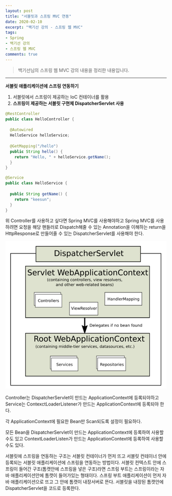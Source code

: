 ```yaml
---
layout: post 
title: "서블릿과 스프링 MVC 연동"
date: 2020-02-10
excerpt: "백기선 강의 - 스프링 웹 MVC"
tags: 
- Spring
- 백기선 강의
- 스프링 웹 MVC
comments: true 
---
```


>백기선님의 스프링 웹 MVC 강의 내용을 정리한 내용입니다.
---

**서블릿 애플리케이션에 스프링 연동하기**

1. 서블릿에서 스프링이 제공하는 IoC 컨테이너를 활용
2. **스프링이 제공하는 서블릿 구현체 DispatcherServlet 사용**



```java
@RestController
public class HelloController {
  
  @Autowired
  HelloService helloService;
  
  @GetMapping("/hello")
  public String hello() {
    return "Hello, " + helloService.getName();
  }
}
```

```java
@Service
public class HelloService {
  
  public String getName() {
    return "keesun";
  }
}
```

위 Controller를 사용하고 싶다면 Spring MVC를 사용해야하고 Spring MVC를 사용하려면 요청을 해당 핸들러로 Dispatch해줄 수 있는 Annotation을 이해하는 return을 HttpResponse로 만들어줄 수 있는 DispatcherServlet를 사용해야 한다.

![dispatcher-servlet.png](../assets/img/2020-02-09-spring-servlet-IoC-container/dispatcher-servlet.png)



Controller는 DispatcherServlet이 만드는 ApplicationContext에 등록되야하고 Service는 ContexctLoaderListener가 만드는 ApplicationContext에 등록되야 한다.

각 ApplicationContext에 필요한 Bean만 Scan되도록 설정이 필요하다.


모든 Bean을 DispatcherServlet이 만드는 ApplicationContext에 등록하여 사용할 수도 있고 ContextLoaderListen가 만드는 ApplicationContext에 등록하여 사용할 수도 있다.


서블릿에 스프링을 연동하는 구조는 서블릿 컨테이너가 먼저 뜨고 서블릿 컨테이너 안에 등록되는 서블릿 애플리케이션에 스프링을 연동하는 방법이다. 서블릿 컨텍스트 안에 스프링이 들어간 구조(톰캣안에 스프링을 넣은 구조)라면 스프링 부트는 스프링이라는 자바 애플리케이션안에 톰캣이 들어가있는 형태이다. 스프링 부트 애플리케이션이 먼저 자바 애플리케이션으로 뜨고 그 안에 톰캣이 내장서버로 뜬다. 서블릿을 내장된 톰캣안에 DispatcherServlet을 코드로 등록한다.

